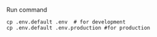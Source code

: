  Run command
 ```
 cp .env.default .env  # for development
 cp .env.default .env.production #for production
 ```
